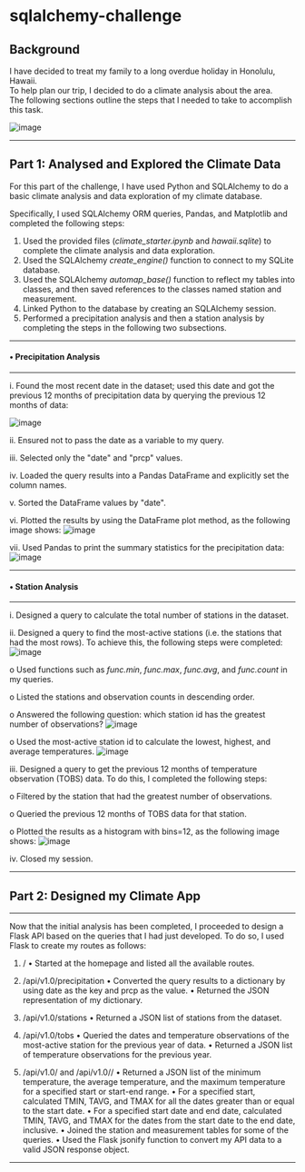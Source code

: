 # sqlalchemy-challenge


## Background
I have decided to treat my family to a long overdue holiday in Honolulu, Hawaii.  
To help plan our trip, I decided to do a climate analysis about the area.  
The following sections outline the steps that I needed to take to accomplish this task.

![image](https://github.com/Mago281/sqlalchemy-challenge/assets/131424690/db3a42e1-7c58-430c-8346-5156593b3e6f)

________________________________________

## Part 1:	Analysed and Explored the Climate Data

For this part of the challenge, I have used Python and SQLAlchemy to do a basic climate analysis and data exploration of my climate database.  

Specifically, I used SQLAlchemy ORM queries, Pandas, and Matplotlib and completed the following steps:

1.	Used the provided files (*climate_starter.ipynb* and *hawaii.sqlite*) to complete the climate analysis and data exploration.
2.	Used the SQLAlchemy *create_engine()* function to connect to my SQLite database.
3.	Used the SQLAlchemy *automap_base()* function to reflect my tables into classes, and then saved references to the classes named station and measurement.
4.	Linked Python to the database by creating an SQLAlchemy session.
5.	Performed a precipitation analysis and then a station analysis by completing the steps in the following two subsections.

---

#### •	Precipitation Analysis
---

i.	Found the most recent date in the dataset; used this date and got the previous 12 months of precipitation data by querying the previous 12 months of data:

   ![image](https://github.com/Mago281/sqlalchemy-challenge/assets/131424690/daf9c2b7-2389-44a5-8cef-2191a9370a05)

ii.	Ensured not to pass the date as a variable to my query.

iii.	Selected only the "date" and "prcp" values.

iv.	Loaded the query results into a Pandas DataFrame and explicitly set the column names.

v.	Sorted the DataFrame values by "date".

vi.	Plotted the results by using the DataFrame plot method, as the following image shows:
   ![image](https://github.com/Mago281/sqlalchemy-challenge/assets/131424690/8ca4a851-5b3c-47b9-b937-c7947068accb)


vii.	Used Pandas to print the summary statistics for the precipitation data:
   ![image](https://github.com/Mago281/sqlalchemy-challenge/assets/131424690/e3a3007f-5539-423a-97c9-67cd4c5fa06a)


---

#### •	Station Analysis
---

i.	Designed a query to calculate the total number of stations in the dataset.

ii.	Designed a query to find the most-active stations (i.e. the stations that had the most rows).  To achieve this, the following steps were completed:
      ![image](https://github.com/Mago281/sqlalchemy-challenge/assets/131424690/1a6a4ce7-44e3-4d37-8f5e-8dc854c3d845)

  o	Used functions such as *func.min*, *func.max*, *func.avg*, and *func.count* in my queries.
  
  o	Listed the stations and observation counts in descending order.
  
  o	Answered the following question: which station id has the greatest number of observations?
      ![image](https://github.com/Mago281/sqlalchemy-challenge/assets/131424690/2222d835-8645-4c17-a3ef-2c4892812303)
  
  o	Used the most-active station id to calculate the lowest, highest, and average temperatures.
      ![image](https://github.com/Mago281/sqlalchemy-challenge/assets/131424690/a0bfde2c-8327-4efa-97f0-ad4292c6c136)

iii.	Designed a query to get the previous 12 months of temperature observation (TOBS) data.  To do this, I completed the following steps:

  o	Filtered by the station that had the greatest number of observations.
  
  o	Queried the previous 12 months of TOBS data for that station.
  
  o	Plotted the results as a histogram with bins=12, as the following image shows:
    ![image](https://github.com/Mago281/sqlalchemy-challenge/assets/131424690/c7432110-778f-4580-a93a-0dd7ce8ec710)

iv.	Closed my session.
________________________________________

## Part 2:	Designed my Climate App
---

Now that the initial analysis has been completed, I proceeded to design a Flask API based on the queries that I had just developed.  To do so, I used Flask to create my routes as follows:

1.	/
    •	Started at the homepage and listed all the available routes.
  	
2.	/api/v1.0/precipitation
    •	Converted the query results to a dictionary by using date as the key and prcp as the value.
    •	Returned the JSON representation of my dictionary.
  	
3.	/api/v1.0/stations
    •	Returned a JSON list of stations from the dataset.
  	
4.	/api/v1.0/tobs
    •	Queried the dates and temperature observations of the most-active station for the previous year of data.
    •	Returned a JSON list of temperature observations for the previous year.
  	
5.	/api/v1.0/<start> and /api/v1.0/<start>/<end>
    •	Returned a JSON list of the minimum temperature, the average temperature, and the maximum temperature for a specified start or start-end range.
    •	For a specified start, calculated TMIN, TAVG, and TMAX for all the dates greater than or equal to the start date.
    •	For a specified start date and end date, calculated TMIN, TAVG, and TMAX for the dates from the start date to the end date, inclusive.
    •	Joined the station and measurement tables for some of the queries.
    •	Used the Flask jsonify function to convert my API data to a valid JSON response object.
________________________________________





